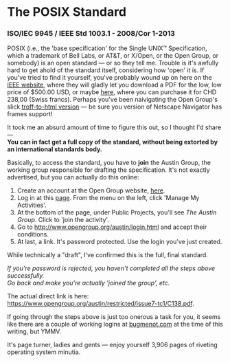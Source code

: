 # The POSIX Standard
### ISO/IEC 9945 / IEEE Std 1003.1 - 2008/Cor 1-2013

POSIX (i.e., the 'base specification' for the Single UNIX™ Specification, which a trademark of Bell Labs, or
AT&T, or X/Open, or the Open Group, or somebody) is an open standard — or so they tell me. Trouble is it's awfully hard to get ahold of the standard itself, considering how 'open' it is. If you've tried to find it yourself,
you've probably wound up on here on the [IEEE website](http://ieeexplore.ieee.org/xpl/articleDetails.jsp?arnumber=6506091), where they will gladly let you download a PDF for the low, low price of $500.00 USD, or maybe [here](http://www.iso.org/iso/iso_catalogue/catalogue_tc/catalogue_detail.htm?csnumber=50516), where you can purchase it for CHD 238,00 (Swiss francs). Perhaps you've been naivigating the Open Group's slick [troff-to-html version](http://pubs.opengroup.org/onlinepubs/9699919799) — be sure you version of Netscape Navigator has frames support!

It took me an absurd amount of time to figure this out, so I thought I'd share —   
**You can in fact get a full copy of the standard, without being extorted by an international standards body.**

Basically, to access the standard, you have to **join** the Austin Group, the working group responsible for drafting the specification.
It's not exactly advertised, but you can actually do this online: 
  1. Create an account at the Open Group website, [here](https://www2.opengroup.org/ogsys/common/createIndividual.html).  
  2. Log in at this [page](https://collaboration.opengroup.org/operational/portal.php). From the menu on the left, click 'Manage My Activities'.
  3. At the bottom of the page, under Public Projects, you'll see _The Austin Group_. Click to 'join the activity'.
  4. Go to http://www.opengroup.org/austin/login.html and accept their conditions.
  5. At last, a link. It's password protected. Use the login you've just created.

While technically a "draft", I've confirmed this is the full, final standard.

_If you're password is rejected, you haven't completed all the steps above successfully._  
_Go back and make you're actually 'joined the group', etc._

The actual direct link is here:  
https://www.opengroup.org/austin/restricted/issue7-tc1/C138.pdf.


If going through the steps above is just too onerous a task for you, it seems like there are a couple of working logins at [bugmenot.com](http://bugmenot.com) at the time of this writing, but YMMV.

It's page turner, ladies and gents — enjoy yourself 3,906 pages of riveting operating system minutia. 

